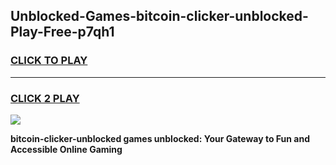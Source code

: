
## Unblocked-Games-bitcoin-clicker-unblocked-Play-Free-p7qh1
<h3>
<a href="https://premium76.site?title=bitcoin-clicker-unblocked&ref=23A">CLICK TO PLAY</a></h3>
<hr>

<h3>
<a href="https://premium76.site?title=bitcoin-clicker-unblocked&ref=23A">CLICK 2 PLAY</a>
  
</h3>

<a href="https://premium76.site?title=bitcoin-clicker-unblocked&ref=23A"><img src="https://clearcache.store/games.png"></a>


**bitcoin-clicker-unblocked games unblocked: Your Gateway to Fun and Accessible Online Gaming**
